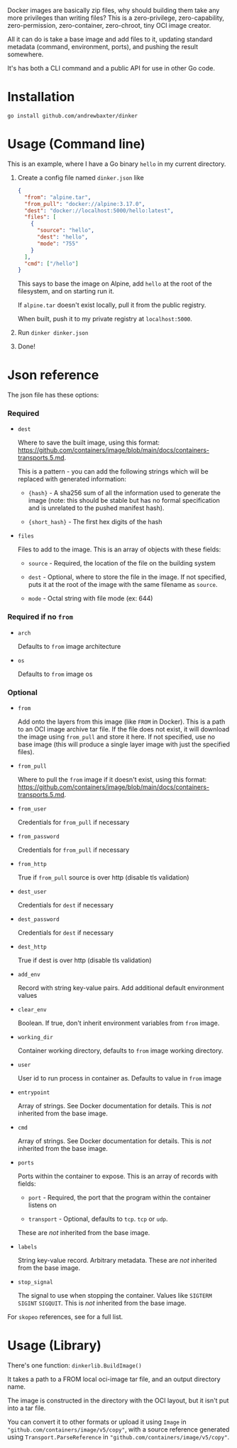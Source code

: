 Docker images are basically zip files, why should building them take any more privileges than writing files? This is a zero-privilege, zero-capability, zero-permission, zero-container, zero-chroot, tiny OCI image creator.

All it can do is take a base image and add files to it, updating standard metadata (command, environment, ports), and pushing the result somewhere.

It's has both a CLI command and a public API for use in other Go code.

# Installation

`go install github.com/andrewbaxter/dinker`

# Usage (Command line)

This is an example, where I have a Go binary `hello` in my current directory.

1. Create a config file named `dinker.json` like

   ```json
   {
     "from": "alpine.tar",
     "from_pull": "docker://alpine:3.17.0",
     "dest": "docker://localhost:5000/hello:latest",
     "files": [
       {
         "source": "hello",
         "dest": "hello",
         "mode": "755"
       }
     ],
     "cmd": ["/hello"]
   }
   ```

   This says to base the image on Alpine, add `hello` at the root of the filesystem, and on starting run it.

   If `alpine.tar` doesn't exist locally, pull it from the public registry.

   When built, push it to my private registry at `localhost:5000`.

2. Run `dinker dinker.json`

3. Done!

# Json reference

The json file has these options:

### Required

- `dest`

  Where to save the built image, using this format: <https://github.com/containers/image/blob/main/docs/containers-transports.5.md>.

  This is a pattern - you can add the following strings which will be replaced with generated information:

  - `{hash}` - A sha256 sum of all the information used to generate the image (note: this should be stable but has no formal specification and is unrelated to the pushed manifest hash).

  - `{short_hash}` - The first hex digits of the hash

- `files`

  Files to add to the image. This is an array of objects with these fields:

  - `source` - Required, the location of the file on the building system

  - `dest` - Optional, where to store the file in the image. If not specified, puts it at the root of the image with the same filename as `source`.

  - `mode` - Octal string with file mode (ex: 644)

### Required if no `from`

- `arch`

  Defaults to `from` image architecture

- `os`

  Defaults to `from` image os

### Optional

- `from`

  Add onto the layers from this image (like `FROM` in Docker). This is a path to an OCI image archive tar file. If the file does not exist, it will download the image using `from_pull` and store it here. If not specified, use no base image (this will produce a single layer image with just the specified files).

- `from_pull`

  Where to pull the `from` image if it doesn't exist, using this format: <https://github.com/containers/image/blob/main/docs/containers-transports.5.md>.

- `from_user`

  Credentials for `from_pull` if necessary

- `from_password`

  Credentials for `from_pull` if necessary

- `from_http`

  True if `from_pull` source is over http (disable tls validation)

- `dest_user`

  Credentials for `dest` if necessary

- `dest_password`

  Credentials for `dest` if necessary

- `dest_http`

  True if dest is over http (disable tls validation)

- `add_env`

  Record with string key-value pairs. Add additional default environment values

- `clear_env`

  Boolean. If true, don't inherit environment variables from `from` image.

- `working_dir`

  Container working directory, defaults to `from` image working directory.

- `user`

  User id to run process in container as. Defaults to value in `from` image

- `entrypoint`

  Array of strings. See Docker documentation for details. This is _not_ inherited from the base image.

- `cmd`

  Array of strings. See Docker documentation for details. This is _not_ inherited from the base image.

- `ports`

  Ports within the container to expose. This is an array of records with fields:

  - `port` - Required, the port that the program within the container listens on

  - `transport` - Optional, defaults to `tcp`. `tcp` or `udp`.

  These are _not_ inherited from the base image.

- `labels`

  String key-value record. Arbitrary metadata. These are _not_ inherited from the base image.

- `stop_signal`

  The signal to use when stopping the container. Values like `SIGTERM` `SIGINT` `SIGQUIT`. This is _not_ inherited from the base image.

For `skopeo` references, see for a full list.

# Usage (Library)

There's one function: `dinkerlib.BuildImage()`

It takes a path to a FROM local oci-image tar file, and an output directory name.

The image is constructed in the directory with the OCI layout, but it isn't put into a tar file.

You can convert it to other formats or upload it using `Image` in `"github.com/containers/image/v5/copy"`, with a source reference generated using `Transport.ParseReference` in `"github.com/containers/image/v5/copy"`.
